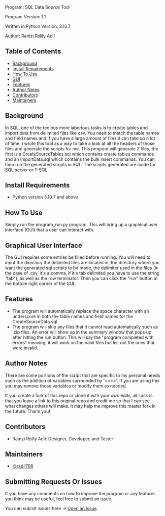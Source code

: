 Program: SQL Data Source Tool 

Program Version: 1.1

Written in Python Version: 3.10.7

Author: Ramzi Reilly Adil

## Table of Contents
- [Background](#background)
- [Install Requirements](#Install-Requirements)
- [How To Use](#How-To-Use)
- [GUI](#Graphical-User-Interface)
- [Features](#Features)
- [Author Notes](#Author-Notes)
- [Contributors](#Contributors)
- [Maintainers](#Maintainers)


## Background
In SQL, one of the tedious more laborious tasks is to create tables and import data from delimited files
like csv. You need to match the table names and field names and if you have a large amount of files
it can take up a lot of time. I wrote this tool as a way to take a look at all the headers of those files
and generate the scripts for me. This program will generate 2 files, the first is a CreateSourceTables.sql
which contains create tables commands and an ImportData.sql which contains the bulk insert commands.
You can then run the generated scripts in SQL. The scripts generated are made for SQL server or T-SQL.

## Install Requirements
- Python version 3.10.7 and above

## How To Use
Simply run the program_run.py program. This will bring up a graphical user interface (GUI)
that a user can interact with.

## Graphical User Interface
The GUI requires some entries be filled before running.
You will need to input the directory the delimited files are located in, the directory 
where you want the generated sql scripts to be made, the delimiter used in the files
(in the case of .csv, it's a comma, if it's tab delimited you have to use the 
string "tab"), as well as the row terminator. Then you can click the "run" button
at the bottom right corner of the GUI.

## Features
- The program will automatically replace the space character 
with an underscore in both the table names and field names
for the CreateSourceData.sql
- The program will skip any files that it cannot read automatically such as .zip files. An error will show up in the summary window that pops up after hitting the run button. This will say the "program completed with errors" meaning, it will work on the valid files but list out the ones that were invalid.

## Author Notes
There are some portions of the script that are specific to my personal needs such as the addition
of variables surrounded by '<<>>'. If you are using this you may remove those variables or modify
them as needed.

If you create a fork of this repo or clone it with your own edits, all I ask is that you leave a link
to this original repo and credit me so that I can see what changes others will make. It may help
me improve this master fork in the future. Thank you!

## Contributors
- Ramzi Reilly Adil: Designer, Developer, and Tester

## Maintainers
- [@radil708](https://github.com/radil708)

## Submitting Requests Or Issues
If you have any comments on how to improve the program or any features you think may be useful, feel free to submit an issue.

You can submit issues here -> [Open an issue](https://github.com/radil708/RamziDataSourceTool/issues/new).




